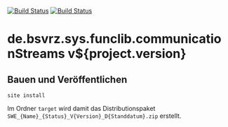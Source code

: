 [![Build Status](https://travis-ci.org/bitctrl/de.bsvrz.sys.funclib.communicationStreams.svg?branch=master)](https://travis-ci.org/bitctrl/de.bsvrz.sys.funclib.communicationStreams)
[![Build Status](https://api.bintray.com/packages/bitctrl/maven/de.bsvrz.sys.funclib.communicationStreams/images/download.svg)](https://bintray.com/bitctrl/maven/de.bsvrz.sys.funclib.communicationStreams)

de.bsvrz.sys.funclib.communicationStreams v${project.version}
================================================


Bauen und Veröffentlichen
-------------------------

    site install

Im Ordner `target` wird damit das Distributionspaket
`SWE_{Name}_{Status}_V{Version}_D{Standdatum}.zip` erstellt.
